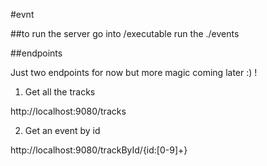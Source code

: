 #evnt


##to run the server
go into /executable
run the ./events

##endpoints

 Just two endpoints for now but more magic coming later :) !

1) Get all the tracks

http://localhost:9080/tracks

2) Get an event by id

http://localhost:9080/trackById/{id:[0-9]+}
